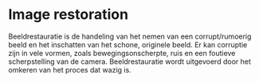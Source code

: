 # Image restoration

Beeldrestauratie is de handeling van het nemen van een corrupt/rumoerig
beeld en het inschatten van het schone, originele beeld. Er kan corruptie zijn
in vele vormen, zoals bewegingsonscherpte, ruis en een foutieve scherpstelling van de camera.
Beeldrestauratie wordt uitgevoerd door het omkeren van het proces dat wazig is. 